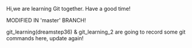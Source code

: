 Hi,we are learning Git together.
Have a good time!

MODIFIED IN 'master' BRANCH!

git_learning(dreamstep36) & git_learning_2 are going to record some git commands here, update again!


